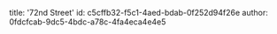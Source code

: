 title: '72nd Street'
id: c5cffb32-f5c1-4aed-bdab-0f252d94f26e
author: 0fdcfcab-9dc5-4bdc-a78c-4fa4eca4e4e5
